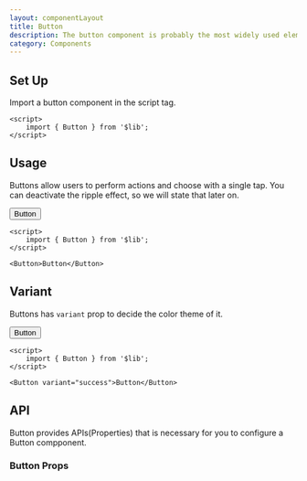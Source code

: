 ```yaml
---
layout: componentLayout
title: Button
description: The button component is probably the most widely used element in any user interface or website as it can be used to launch an action but also to link to other pages.
category: Components
---
```


<script>
	import { Button } from '$lib';
	import PropertyTable from "../../../global-components/PropertyTable.svelte"
	import * as Component from "../../../mdsvex/+layout.svelte"
	import buttonProps from "./button-props.ts"

</script>

## Set Up

Import a button component in the script tag.

```svelte
<script>
	import { Button } from '$lib';
</script>
```

## Usage

Buttons allow users to perform actions and choose with a single tap. You can deactivate the ripple effect, so we will state that later on.

<Button>Button</Button>

<!-- TODO: <LiveDemo> -->

```svelte
<script>
	import { Button } from '$lib';
</script>

<Button>Button</Button>
```

<!-- </LiveDemo> -->

## Variant

Buttons has `variant` prop to decide the color theme of it.

<Button variant="success">Button</Button>

```svelte
<script>
	import { Button } from '$lib';
</script>

<Button variant="success">Button</Button>
```

## API

Button provides APIs(Properties) that is necessary for you to configure a Button compponent.

### Button Props

<PropertyTable properties={buttonProps} />
